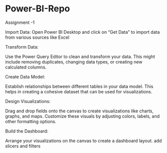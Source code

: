# Power-BI-Repo
Assignment -1


Import Data:
Open Power BI Desktop and click on “Get Data” to import  data from various sources like Excel

Transform Data:

Use the Power Query Editor to clean and transform your data. This might include removing duplicates, changing data types, or creating new calculated columns.

Create Data Model:

Establish relationships between different tables in your data model. This helps in creating a cohesive dataset that can be used for visualizations.

Design Visualizations:

Drag and drop fields onto the canvas to create visualizations like charts, graphs, and maps. Customize these visuals by adjusting colors, labels, and other formatting options.

Build the Dashboard:

Arrange your visualizations on the canvas to create a dashboard layout.  add slicers and filters
